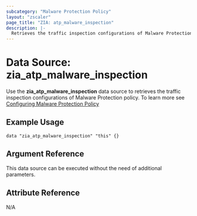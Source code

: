 ```yaml
---
subcategory: "Malware Protection Policy"
layout: "zscaler"
page_title: "ZIA: atp_malware_inspection"
description: |-
  Retrieves the traffic inspection configurations of Malware Protection policy
---
```


# Data Source: zia_atp_malware_inspection

Use the **zia_atp_malware_inspection** data source to retrieves the traffic inspection configurations of Malware Protection policy. To learn more see [Configuring Malware Protection Policy](https://help.zscaler.com/unified/configuring-malware-protection-policy)

## Example Usage

```hcl
data "zia_atp_malware_inspection" "this" {}
```

## Argument Reference

This data source can be executed without the need of additional parameters.

## Attribute Reference

N/A
